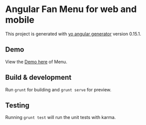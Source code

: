 # Angular Fan Menu for web and mobile

This project is generated with [yo angular generator](https://github.com/yeoman/generator-angular)
version 0.15.1.

## Demo

View the [Demo here](https://cuppalabs.github.io/angular-fan-menu) of Menu.

## Build & development

Run `grunt` for building and `grunt serve` for preview.

## Testing

Running `grunt test` will run the unit tests with karma.
